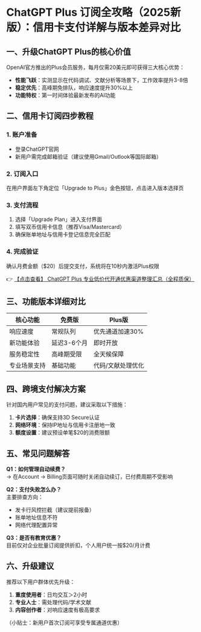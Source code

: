 # ChatGPT Plus 订阅全攻略（2025新版）：信用卡支付详解与版本差异对比

## 一、升级ChatGPT Plus的核心价值

OpenAI官方推出的Plus会员服务，每月仅需20美元即可获得三大核心优势：

- **性能飞跃**：实测显示在代码调试、文献分析等场景下，工作效率提升3-8倍
- **稳定优先**：高峰期免排队，响应速度提升30%以上
- **功能特权**：第一时间体验最新发布的AI功能

## 二、信用卡订阅四步教程

### 1. 账户准备
- 登录ChatGPT官网
- 新用户需完成邮箱验证（建议使用Gmail/Outlook等国际邮箱）

### 2. 订阅入口
在用户界面左下角定位「Upgrade to Plus」金色按钮，点击进入版本选择页

### 3. 支付流程
1. 选择「Upgrade Plan」进入支付界面
2. 填写双币信用卡信息（推荐Visa/Mastercard）
3. 确保账单地址与信用卡登记信息完全匹配

### 4. 完成验证
确认月费金额（$20）后提交支付，系统将在10秒内激活Plus权限

👉 [【点击查看】 ChatGPT Plus 专业低价代开通优惠渠道整理汇总（全程质保）](https://bit.ly/DaiKai)

## 三、功能版本详细对比

| 核心功能        | 免费版               | Plus版                |
|----------------|---------------------|----------------------|
| 响应速度        | 常规队列             | 优先通道加速30%       |
| 新功能体验      | 延迟3-6个月          | 即时开放              |
| 服务稳定性      | 高峰期受限           | 全天候保障            |
| 专业场景支持    | 基础功能             | 代码/文献处理优化      |

## 四、跨境支付解决方案

针对国内用户常见的支付问题，建议采取以下措施：

1. **卡片选择**：确保支持3D Secure认证
2. **网络环境**：保持IP地址与信用卡注册地一致
3. **额度设置**：建议预设单笔$20的消费限额

## 五、常见问题解答

**Q1：如何管理自动续费？**  
→ 在Account → Billing页面可随时关闭自动续订，已付费周期不受影响

**Q2：支付失败怎么办？**  
主要排查方向：
- 发卡行风控拦截（建议提前报备）
- 账单地址信息不符
- 网络代理配置异常

**Q3：是否有教育优惠？**  
目前仅对企业批量订阅提供折扣，个人用户统一按$20/月计费

## 六、升级建议

推荐以下用户群体优先升级：
1. **重度使用者**：日均交互＞2小时
2. **专业人士**：需处理代码/学术文献
3. **内容创作者**：对响应速度有极高要求

（小贴士：新用户首次订阅可享受专属通道优惠）